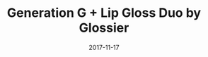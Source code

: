 ---
campaign-uuid: c-1eddeb85-fb09-48d9-ade2-7687e58edcd5
type: Product
category: Gifts
date: 2017-11-17
end-date: 2017-12-21
disable-form: false
is_promoted: false
has_entry_page: false
extra-css: ""

logo-left-title: "Glossier"
logo-left-href: "https://www.glossier.com/products/generation-g-lip-gloss-duo"
logo-left-image: "glossier-logo.jpg"

banner-img: "glossier-main_image.jpg"
hero-header: "glossier_product"
competition-description: "Adaptable colour + cushiony shine.
Wear them on their own, or layer together for extra impact. Generation G gives the look of just-blotted lipstick minus the blot, in shades that adapt to you - not the other way around."
hero-subheader: ""

title: "Generation G + Lip Gloss Duo by Glossier"
bg-image-hero: ""
bg-image-first: ""
bg-image-second: ""

section1-content: >
    <p>0</p>
    <p>0</p>
    <p>0</p>

section2-content: >
    <p>0</p>
    <p>0</p>
    <p>0</p>

entry-title: 
terms-confirmation: >
    
entry-content: >
    <p>0</p>
    <p>0</p>

---